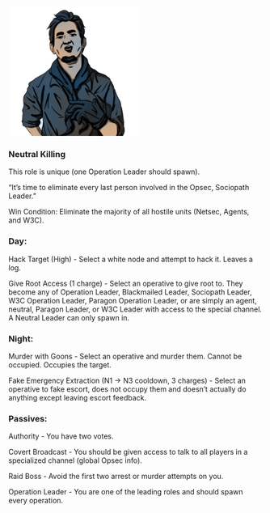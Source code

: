 ![sociopathleader.png](Images/sociopathleader.png)

### **Neutral Killing**

This role is unique (one Operation Leader should spawn).

“It’s time to eliminate every last person involved in the Opsec, Sociopath Leader.”

Win Condition: Eliminate the majority of all hostile units (Netsec, Agents, and W3C).

### **Day:**

Hack Target (High) - Select a white node and attempt to hack it. Leaves a log.

Give Root Access (1 charge) - Select an operative to give root to. They become any of Operation Leader, Blackmailed Leader, Sociopath Leader, W3C Operation Leader, Paragon Operation Leader, or are simply an agent, neutral, Paragon Leader, or W3C Leader with access to the special channel. A Neutral Leader can only spawn in.

### **Night:**

Murder with Goons - Select an operative and murder them. Cannot be occupied. Occupies the target.

Fake Emergency Extraction (N1 -> N3 cooldown, 3 charges) - Select an operative to fake escort, does not occupy them and doesn’t actually do anything except leaving escort feedback.

### **Passives:**

Authority - You have two votes.

Covert Broadcast - You should be given access to talk to all players in a specialized channel (global Opsec info).

Raid Boss - Avoid the first two arrest or murder attempts on you.

Operation Leader - You are one of the leading roles and should spawn every operation.